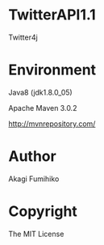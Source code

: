 # TwitterAPI1.1
Twitter4j
# Environment
Java8 (jdk1.8.0_05)

Apache Maven 3.0.2

http://mvnrepository.com/

# Author
Akagi Fumihiko

# Copyright
The MIT License

